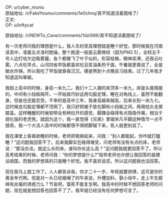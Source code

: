 
OP: u/cyber_niuniu  
原始地址: /r/FakeYoumo/comments/1e0chnq/真不知道活着图啥了/  
正文:  
OP: u/inftycat  

 原始地址: /r/NEWTo_Cave/comments/1dzi566/真不知道活着图啥了/  

有一次老师问我的理想是什么，我人生的至高理想就是睡个好觉。那时候我在河南读高中，凌晨五点准时跑操。整个跑道一般是云雾缭绕（因为PM2.5），全校五千号人边打哈欠边吸雾霾，各个都像飞了叶子似的，形容枯槁，眼神呆滞，还吞云吐雾。六点吃早点，山河四省早饭都喜欢吃豆浆油条热干面，午餐就更甭说了，全是碳水炸弹。所以我吃了早饭就昏昏沉沉，硬是熬到十点晚自习结束。过了几年我才知道这叫晕碳。

我刚上高中的时候，身高一米九二。我们十二人寝的床顶多一米九，床是头尾相接的，中间有小挡板隔开。一开始我巧妙运用勾股定理，睡在对角线上，虽然不能翻身，但是也还能忍受。不幸的是高中三年，我身高越来越高，后来长到一米九七。这时候连勾股定理都不顶用了。我只好把被子垫在脚和小挡板之间，再用枕头支撑膝盖。这样睡醒的时候韧带会有种拉开的感觉，脚踝会硌得有点隐隐作痛，相当于弱化版的老虎凳。就因为这个，我一直觉得《兄弟》里锯宋凡平脚这种情节一点不猎奇。我一个大活人高中的时候都恨不得把脚锯下来，死人就更别说了。

我在课堂上昏昏欲睡的时候，老师把我揪起来，问我：“别人都能起，你咋就打瞌睡？”这问题我回答不了。后来我脚实在硌得难受，问老师有没有长点的床，老师说：“那没办法，就这么长的床，谁叫你长这么高？”这问题我就更回答不了。所以高考结束的时候，老师问我：“你的梦想是什么?”指导老师也许想让我回答的是建设祖国，而我的梦想真的只是睡个好觉。我不喜欢说谎，所以这问题我也没回答。

现在我马上就工作了。人人都告诉我，你才二十一岁，年轻就要拼搏，这可是你的黄金年代啊。但是对一头已经被阉了的牛来说，升槽加料，娶小母牛，走上牛生巅峰有丝毫的诱惑力么？节哀吧，蛋死不能复生啊。我高中的时候不想回答老师的问题，现在就是想回答也回答不了了。我早就已经没有任何梦想可言了。

 
